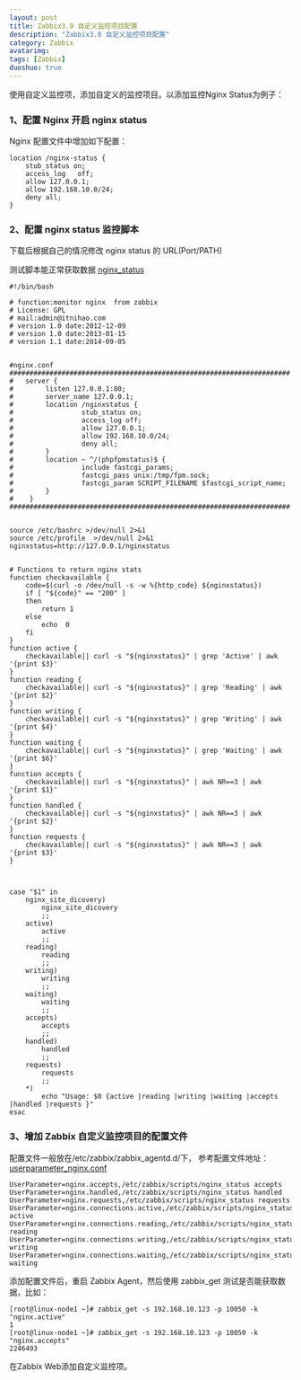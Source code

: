 ```yaml
---
layout: post
title: Zabbix3.0 自定义监控项目配置
description: "Zabbix3.0 自定义监控项目配置"
category: Zabbix
avatarimg: 
tags: [Zabbix]
duoshuo: true
---
```


使用自定义监控项，添加自定义的监控项目。以添加监控Nginx Status为例子：

### 1、配置 Nginx 开启 nginx status
Nginx 配置文件中增加如下配置：

```
location /nginx-status {
	stub_status on;
	access_log   off;
	allow 127.0.0.1;
	allow 192.168.10.0/24;
	deny all;
}	
```
### 2、配置 nginx status 监控脚本


下载后根据自己的情况修改 nginx status 的 URL(Port/PATH)

测试脚本能正常获取数据
[nginx_status](https://github.com/itnihao/zabbix-book/blob/master/11-chapter/nginx_monitor/scripts/nginx_status)


```
#!/bin/bash

# function:monitor nginx  from zabbix
# License: GPL
# mail:admin@itnihao.com
# version 1.0 date:2012-12-09
# version 1.0 date:2013-01-15
# version 1.1 date:2014-09-05


#nginx.conf
######################################################################
#   server {
#        listen 127.0.0.1:80;
#        server_name 127.0.0.1;
#        location /nginxstatus {
#                 stub_status on;
#                 access_log off;
#                 allow 127.0.0.1;
#                 allow 192.168.10.0/24;
#                 deny all;        
#        }
#        location ~ ^/(phpfpmstatus)$ {
#                 include fastcgi_params;
#                 fastcgi_pass unix:/tmp/fpm.sock;
#                 fastcgi_param SCRIPT_FILENAME $fastcgi_script_name;
#        }
#    }
######################################################################


source /etc/bashrc >/dev/null 2>&1
source /etc/profile  >/dev/null 2>&1
nginxstatus=http://127.0.0.1/nginxstatus


# Functions to return nginx stats
function checkavailable {
    code=$(curl -o /dev/null -s -w %{http_code} ${nginxstatus})
    if [ "${code}" == "200" ]
    then
        return 1
    else
        echo  0
    fi
}
function active {
    checkavailable|| curl -s "${nginxstatus}" | grep 'Active' | awk '{print $3}'
}
function reading {
    checkavailable|| curl -s "${nginxstatus}" | grep 'Reading' | awk '{print $2}'
}
function writing {
    checkavailable|| curl -s "${nginxstatus}" | grep 'Writing' | awk '{print $4}'
}
function waiting {
    checkavailable|| curl -s "${nginxstatus}" | grep 'Waiting' | awk '{print $6}'
}
function accepts {
    checkavailable|| curl -s "${nginxstatus}" | awk NR==3 | awk '{print $1}'
}
function handled {
    checkavailable|| curl -s "${nginxstatus}" | awk NR==3 | awk '{print $2}'
}
function requests {
    checkavailable|| curl -s "${nginxstatus}" | awk NR==3 | awk '{print $3}'
}



case "$1" in
    nginx_site_dicovery)
        nginx_site_dicovery
        ;;
    active)
        active
        ;;
    reading)
        reading
        ;;
    writing)
        writing
        ;;
    waiting)
        waiting
        ;;
    accepts)
        accepts
        ;;
    handled)
        handled
        ;;
    requests)
        requests
        ;;
    *)
        echo "Usage: $0 {active |reading |writing |waiting |accepts |handled |requests }"
esac
```

### 3、增加 Zabbix 自定义监控项目的配置文件
配置文件一般放在/etc/zabbix/zabbix_agentd.d/下， 参考配置文件地址：
[userparameter_nginx.conf](https://github.com/itnihao/zabbix-book/blob/master/11-chapter/nginx_monitor/zabbix_agentd.d/userparameter_nginx.conf)

```
UserParameter=nginx.accepts,/etc/zabbix/scripts/nginx_status accepts
UserParameter=nginx.handled,/etc/zabbix/scripts/nginx_status handled
UserParameter=nginx.requests,/etc/zabbix/scripts/nginx_status requests
UserParameter=nginx.connections.active,/etc/zabbix/scripts/nginx_status active 
UserParameter=nginx.connections.reading,/etc/zabbix/scripts/nginx_status reading
UserParameter=nginx.connections.writing,/etc/zabbix/scripts/nginx_status writing
UserParameter=nginx.connections.waiting,/etc/zabbix/scripts/nginx_status waiting
```

添加配置文件后，重启 Zabbix Agent，然后使用 zabbix_get 测试是否能获取数据，比如：


```
[root@linux-node1 ~]# zabbix_get -s 192.168.10.123 -p 10050 -k "nginx.active"
1
[root@linux-node1 ~]# zabbix_get -s 192.168.10.123 -p 10050 -k "nginx.accepts"
2246493
```

在Zabbix Web添加自定义监控项。
